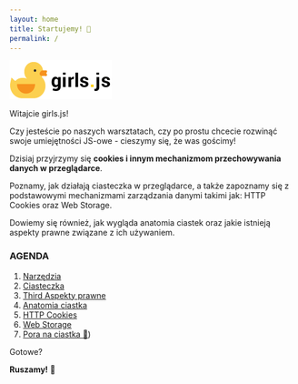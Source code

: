 ```yaml
---
layout: home
title: Startujemy! 🚀
permalink: /
---
```


![](./assets/kaczucha3.png)

Witajcie girls.js! 

Czy jesteście po naszych warsztatach, czy po prostu chcecie rozwinąć swoje umiejętności JS-owe - cieszymy się, że was gościmy!

Dzisiaj przyjrzymy się **cookies i innym mechanizmom przechowywania danych w przeglądarce**.

Poznamy, jak działają ciasteczka w przeglądarce, a także zapoznamy się z podstawowymi mechanizmami zarządzania danymi takimi jak: HTTP Cookies oraz Web Storage.

Dowiemy się również, jak wygląda anatomia ciastek oraz jakie istnieją aspekty prawne związane z ich używaniem.

### AGENDA

1. [Narzędzia](./pages/01-narzedzia)
2. [Ciasteczka](./pages/02-ciasteczka)
3. [Third Aspekty prawne](./_pages/03-aspekty-prawne)
4. [Anatomia ciastka](./pages/04-anatomia-ciastka)
5. [HTTP Cookies](./pages/05-HTTP-cookies)
6. [Web Storage](./_pages/06-web-storage)
7. [Pora na ciastka 🍪](./pages/12-ciastka))

Gotowe? 

**Ruszamy!** 🚀